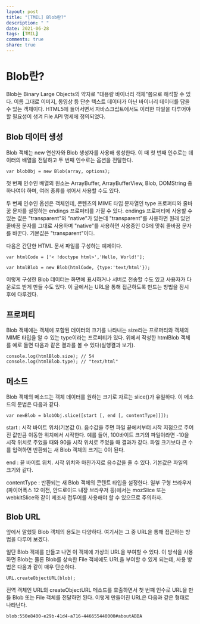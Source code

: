 ```yaml
---
layout: post
title: "[TMIL] Blob란?"
description: " "
date: 2021-06-28
tags: [TMIL]
comments: true
share: true
---
```


# Blob란?

Blob는 Binary Large Objects의 약자로 "대용량 바이너리 객체"쯤으로 해석할 수 있다. 이름 그대로 이미지, 동영상 등 단순 텍스트 데이터가 아닌 바이너리 데이터를 담을 수 있는 객체이다. HTML5에 들어서면서 자바스크립트에서도 이러한 파일을 다루어야 할 필요성이 생겨 File API 명세에 정의되었다.


## Blob 데이터 생성

Blob 객체는 new 연산자와 Blob 생성자를 사용해 생성한다. 이 때 첫 번째 인수로는 데이터의 배열을 전달하고 두 번째 인수로는 옵션을 전달한다.

    var blobObj = new Blob(array, options);

첫 번째 인수인 배열의 원소는 ArrayBuffer, ArrayBufferView, Blob, DOMString 중 하나여야 하며, 여러 종류를 섞어서 사용할 수도 있다. 

두 번째 인수인 옵션은 객체인데, 콘텐츠의 MIME 타입 문자열인 type 프로퍼티와 줄바꿈 문자를 설정하는 endings 프로퍼티를 가질 수 있다. endings 프로퍼티에 사용할 수 있는 값은 "transparent"와 "native"가 있는데 "transparent"를 사용하면 원래 있던 줄바꿈 문자를 그대로 사용하며 "native"를 사용하면 사용중인 OS에 맞춰 줄바꿈 문자를 바꾼다. 기본값은 "transparent"이다.

다음은 간단한 HTML 문서 파일를 구성하는 예제이다.

    var htmlCode = ['< !doctype html>','Hello, World!'];

    var htmlBlob = new Blob(htmlCode, {type:'text/html'});

이렇게 구성한 Blob 데이터는 화면에 표시하거나 서버로 전송할 수도 있고 사용자가 다운로드 받게 만들 수도 있다. 이 글에서는 URL을 통해 접근하도록 만드는 방법을 잠시 후에 다루겠다.

## 프로퍼티
Blob 객체에는 객체에 포함된 데이터의 크기를 나타내는 size라는 프로퍼티와 객체의 MIME 타입을 알 수 있는 type이라는 프로퍼티가 있다. 위에서 작성한 htmlBlob 객체를 예로 들면 다음과 같은 결과를 볼 수 있다(실행결과 보기).

    console.log(htmlBlob.size); // 54
    console.log(htmlBlob.type); // "text/html"

## 메소드

Blob 객체의 메소드는 객체 데이터를 원하는 크기로 자르는 slice()가 유일하다. 이 메소드의 문법은 다음과 같다.

    var newBlob = blobObj.slice([start [, end [, contentType]]]);

start : 시작 바이트 위치(기본값 0). 음수값을 주면 파일 끝에서부터 시작 지점으로 주어진 값만큼 이동한 위치에서 시작한다. 예를 들어, 100바이트 크기의 파일이라면 -10을 시작 위치로 주었을 때와 90을 시작 위치로 주었을 때 결과가 같다. 파일 크기보다 큰 수를 입력하면 반환되는 새 Blob 객체의 크기는 0이 된다.

end : 끝 바이트 위치. 시작 위치와 마찬가지로 음수값을 줄 수 있다. 기본값은 파일의 크기와 같다.

contentType : 반환되는 새 Blob 객체의 콘텐트 타입을 설정한다.
일부 구형 브라우저(파이어폭스 12 이전, 안드로이드 내장 브라우저 등)에서는 mozSlice 또는 webkitSlice와 같이 제조사 접두어를 사용해야 할 수 있으므로 주의하자.

## Blob URL
앞에서 말했듯 Blob 객체의 용도는 다양하다. 여기서는 그 중 URL을 통해 접근하는 방법을 다루어 보겠다.

일단 Blob 객체를 만들고 나면 이 객체에 가상의 URL을 부여할 수 있다. 이 방식을 사용하면 Blob는 물론 Blob를 상속한 File 객체에도 URL을 부여할 수 있게 되는데, 사용 방법은 다음과 같이 매우 단순하다.

    URL.createObjectURL(blob);

전역 객체인 URL의 createObjectURL 메소드를 호출하면서 첫 번째 인수로 URL을 만들 Blob 또는 File 객체를 전달하면 된다. 이렇게 만들어진 URL은 다음과 같은 형태로 나타난다.

    blob:550e8400-e29b-41d4-a716-446655440000#aboutABBA